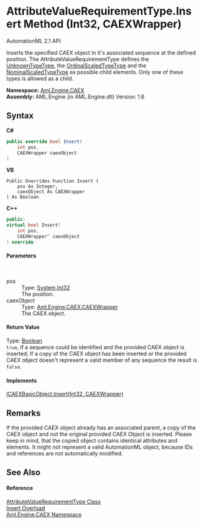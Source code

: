 # AttributeValueRequirementType.Insert Method (Int32, CAEXWrapper)
AutomationML 2.1 API 

Inserts the specified CAEX object in it's associated sequence at the defined position. The AttributeValueRequirementType defines the <a href="T_Aml_Engine_CAEX_UnknownTypeType">UnknownTypeType</a>, the <a href="T_Aml_Engine_CAEX_OrdinalScaledTypeType">OrdinalScaledTypeType</a> and the <a href="T_Aml_Engine_CAEX_NominalScaledTypeType">NominalScaledTypeType</a> as possible child elements. Only one of these types is allowed as a child.

**Namespace:**&nbsp;<a href="N_Aml_Engine_CAEX">Aml.Engine.CAEX</a><br />**Assembly:**&nbsp;AML.Engine (in AML.Engine.dll) Version: 1.6

## Syntax

**C#**<br />
``` C#
public override bool Insert(
	int pos,
	CAEXWrapper caexObject
)
```

**VB**<br />
``` VB
Public Overrides Function Insert ( 
	pos As Integer,
	caexObject As CAEXWrapper
) As Boolean
```

**C++**<br />
``` C++
public:
virtual bool Insert(
	int pos, 
	CAEXWrapper^ caexObject
) override
```


#### Parameters
&nbsp;<dl><dt>pos</dt><dd>Type: <a href="https://docs.microsoft.com/dotnet/api/system.int32" target="_parent" rel="noopener noreferrer">System.Int32</a><br />The position.</dd><dt>caexObject</dt><dd>Type: <a href="T_Aml_Engine_CAEX_CAEXWrapper">Aml.Engine.CAEX.CAEXWrapper</a><br />The CAEX object.</dd></dl>

#### Return Value
Type: <a href="https://docs.microsoft.com/dotnet/api/system.boolean" target="_parent" rel="noopener noreferrer">Boolean</a><br />`true`, if a sequence could be identified and the provided CAEX object is inserted; If a copy of the CAEX object has been inserted or the provided CAEX object doesn't represent a valid member of any sequence the result is `false`.

#### Implements
<a href="M_Aml_Engine_CAEX_ICAEXBasicObject_Insert_1">ICAEXBasicObject.Insert(Int32, CAEXWrapper)</a><br />

## Remarks
If the provided CAEX object already has an associated parent, a copy of the CAEX object and not the original provided CAEX Object is inserted. Please keep in mind, that the copied object contains identical attributes and elements. It might not represent a valid AutomationML object, because IDs and references are not automatically modified.

## See Also


#### Reference
<a href="T_Aml_Engine_CAEX_AttributeValueRequirementType">AttributeValueRequirementType Class</a><br /><a href="Overload_Aml_Engine_CAEX_AttributeValueRequirementType_Insert">Insert Overload</a><br /><a href="N_Aml_Engine_CAEX">Aml.Engine.CAEX Namespace</a><br />